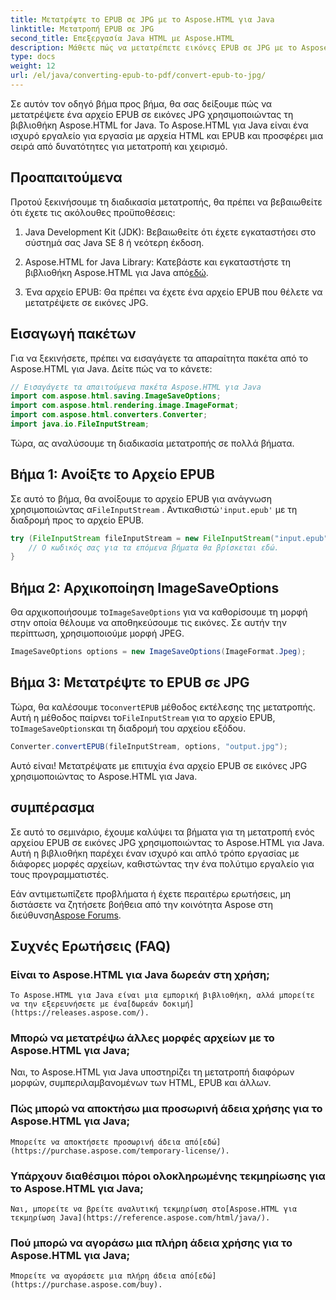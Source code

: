 ```yaml
---
title: Μετατρέψτε το EPUB σε JPG με το Aspose.HTML για Java
linktitle: Μετατροπή EPUB σε JPG
second_title: Επεξεργασία Java HTML με Aspose.HTML
description: Μάθετε πώς να μετατρέπετε εικόνες EPUB σε JPG με το Aspose.HTML για Java. Ακολουθήστε τον βήμα προς βήμα οδηγό μας για απρόσκοπτη μετατροπή.
type: docs
weight: 12
url: /el/java/converting-epub-to-pdf/convert-epub-to-jpg/
---
```


Σε αυτόν τον οδηγό βήμα προς βήμα, θα σας δείξουμε πώς να μετατρέψετε ένα αρχείο EPUB σε εικόνες JPG χρησιμοποιώντας τη βιβλιοθήκη Aspose.HTML for Java. Το Aspose.HTML για Java είναι ένα ισχυρό εργαλείο για εργασία με αρχεία HTML και EPUB και προσφέρει μια σειρά από δυνατότητες για μετατροπή και χειρισμό.

## Προαπαιτούμενα

Προτού ξεκινήσουμε τη διαδικασία μετατροπής, θα πρέπει να βεβαιωθείτε ότι έχετε τις ακόλουθες προϋποθέσεις:

1. Java Development Kit (JDK): Βεβαιωθείτε ότι έχετε εγκαταστήσει στο σύστημά σας Java SE 8 ή νεότερη έκδοση.

2.  Aspose.HTML for Java Library: Κατεβάστε και εγκαταστήστε τη βιβλιοθήκη Aspose.HTML για Java από[εδώ](https://releases.aspose.com/html/java/).

3. Ένα αρχείο EPUB: Θα πρέπει να έχετε ένα αρχείο EPUB που θέλετε να μετατρέψετε σε εικόνες JPG.

## Εισαγωγή πακέτων

Για να ξεκινήσετε, πρέπει να εισαγάγετε τα απαραίτητα πακέτα από το Aspose.HTML για Java. Δείτε πώς να το κάνετε:

```java
// Εισαγάγετε τα απαιτούμενα πακέτα Aspose.HTML για Java
import com.aspose.html.saving.ImageSaveOptions;
import com.aspose.html.rendering.image.ImageFormat;
import com.aspose.html.converters.Converter;
import java.io.FileInputStream;
```

Τώρα, ας αναλύσουμε τη διαδικασία μετατροπής σε πολλά βήματα.

## Βήμα 1: Ανοίξτε το Αρχείο EPUB

 Σε αυτό το βήμα, θα ανοίξουμε το αρχείο EPUB για ανάγνωση χρησιμοποιώντας α`FileInputStream` . Αντικαθιστώ`'input.epub'` με τη διαδρομή προς το αρχείο EPUB.

```java
try (FileInputStream fileInputStream = new FileInputStream("input.epub")) {
    // Ο κωδικός σας για τα επόμενα βήματα θα βρίσκεται εδώ.
}
```

## Βήμα 2: Αρχικοποίηση ImageSaveOptions

Θα αρχικοποιήσουμε το`ImageSaveOptions` για να καθορίσουμε τη μορφή στην οποία θέλουμε να αποθηκεύσουμε τις εικόνες. Σε αυτήν την περίπτωση, χρησιμοποιούμε μορφή JPEG.

```java
ImageSaveOptions options = new ImageSaveOptions(ImageFormat.Jpeg);
```

## Βήμα 3: Μετατρέψτε το EPUB σε JPG

 Τώρα, θα καλέσουμε το`convertEPUB` μέθοδος εκτέλεσης της μετατροπής. Αυτή η μέθοδος παίρνει το`FileInputStream` για το αρχείο EPUB, το`ImageSaveOptions`και τη διαδρομή του αρχείου εξόδου.

```java
Converter.convertEPUB(fileInputStream, options, "output.jpg");
```

Αυτό είναι! Μετατρέψατε με επιτυχία ένα αρχείο EPUB σε εικόνες JPG χρησιμοποιώντας το Aspose.HTML για Java.

## συμπέρασμα

Σε αυτό το σεμινάριο, έχουμε καλύψει τα βήματα για τη μετατροπή ενός αρχείου EPUB σε εικόνες JPG χρησιμοποιώντας το Aspose.HTML για Java. Αυτή η βιβλιοθήκη παρέχει έναν ισχυρό και απλό τρόπο εργασίας με διάφορες μορφές αρχείων, καθιστώντας την ένα πολύτιμο εργαλείο για τους προγραμματιστές.

 Εάν αντιμετωπίζετε προβλήματα ή έχετε περαιτέρω ερωτήσεις, μη διστάσετε να ζητήσετε βοήθεια από την κοινότητα Aspose στη διεύθυνση[Aspose Forums](https://forum.aspose.com/).

## Συχνές Ερωτήσεις (FAQ)

### Είναι το Aspose.HTML για Java δωρεάν στη χρήση;
    Το Aspose.HTML για Java είναι μια εμπορική βιβλιοθήκη, αλλά μπορείτε να την εξερευνήσετε με ένα[δωρεάν δοκιμή](https://releases.aspose.com/).

### Μπορώ να μετατρέψω άλλες μορφές αρχείων με το Aspose.HTML για Java;
   Ναι, το Aspose.HTML για Java υποστηρίζει τη μετατροπή διαφόρων μορφών, συμπεριλαμβανομένων των HTML, EPUB και άλλων.

### Πώς μπορώ να αποκτήσω μια προσωρινή άδεια χρήσης για το Aspose.HTML για Java;
    Μπορείτε να αποκτήσετε προσωρινή άδεια από[εδώ](https://purchase.aspose.com/temporary-license/).

### Υπάρχουν διαθέσιμοι πόροι ολοκληρωμένης τεκμηρίωσης για το Aspose.HTML για Java;
    Ναι, μπορείτε να βρείτε αναλυτική τεκμηρίωση στο[Aspose.HTML για τεκμηρίωση Java](https://reference.aspose.com/html/java/).

### Πού μπορώ να αγοράσω μια πλήρη άδεια χρήσης για το Aspose.HTML για Java;
    Μπορείτε να αγοράσετε μια πλήρη άδεια από[εδώ](https://purchase.aspose.com/buy).


